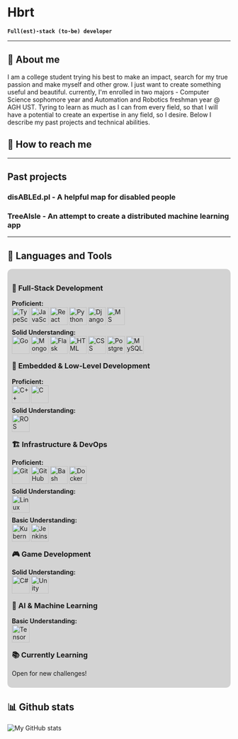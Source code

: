 # Hbrt

**`Full(est)-stack (to-be) developer`**

---

## 👤 About me

I am a college student trying his best to make an impact, search for my true passion and make myself and other grow. I just want to create something useful and beautiful. currently, I'm enrolled in two majors - Computer Science sophomore year and Automation and Robotics freshman year @ AGH UST. Tyring to learn as much as I can from every field, so that I will have a potential to create an expertise in any field, so I desire. Below I describe my past projects and technical abilities.

## 📧 How to reach me

--- 

## Past projects

### disABLEd.pl - A helpful map for disabled people

### TreeAIsle - An attempt to create a distributed machine learning app

<!-- ### OpenAGH 

### Participation in Duckietown project
-->
---
## 🧰 Languages and Tools
<div style="background-color: #D3D3D3; padding: 10px; border-radius: 10px;">

### 📌 Full-Stack Development

**Proficient:**<br>
<img src="https://cdn.jsdelivr.net/gh/devicons/devicon/icons/typescript/typescript-plain.svg" width="40px" alt="TypeScript" align="left"/>
<img src="https://cdn.jsdelivr.net/gh/devicons/devicon/icons/javascript/javascript-plain.svg" width="40px" alt="JavaScript" align="left"/>
<img src="https://cdn.jsdelivr.net/gh/devicons/devicon/icons/react/react-original.svg" width="40px" alt="React" align="left"/>
<img src="https://cdn.jsdelivr.net/gh/devicons/devicon/icons/python/python-plain.svg" width="40px" alt="Python" align="left"/>
<img src="https://cdn.jsdelivr.net/gh/devicons/devicon/icons/django/django-plain.svg" width="40px" alt="Django" align="left"/>
<img src="https://cdn.jsdelivr.net/gh/devicons/devicon/icons/microsoftsqlserver/microsoftsqlserver-plain.svg" width="40px" alt="MS SQL Server" align="left"/><br><br>

**Solid Understanding:**<br>
<img src="https://cdn.jsdelivr.net/gh/devicons/devicon/icons/go/go-original-wordmark.svg" width="40px" alt="Go" align="left"/>
<img src="https://cdn.jsdelivr.net/gh/devicons/devicon/icons/mongodb/mongodb-original-wordmark.svg" width="40px" alt="MongoDB" align="left"/>
<img src="https://cdn.jsdelivr.net/gh/devicons/devicon/icons/flask/flask-original.svg" width="40px" alt="Flask" align="left"/>
<img src="https://cdn.jsdelivr.net/gh/devicons/devicon/icons/html5/html5-plain.svg" width="40px" alt="HTML" align="left"/>
<img src="https://cdn.jsdelivr.net/gh/devicons/devicon/icons/css3/css3-plain.svg" width="40px" alt="CSS" align="left"/>
<img src="https://cdn.jsdelivr.net/gh/devicons/devicon/icons/postgresql/postgresql-original.svg" width="40px" alt="PostgreSQL" align="left"/>
<img src="https://cdn.jsdelivr.net/gh/devicons/devicon/icons/mysql/mysql-original.svg" width="40px" alt="MySQL" align="left"/><br><br>

### 🔧 Embedded & Low-Level Development

**Proficient:**<br>
<img src="https://cdn.jsdelivr.net/gh/devicons/devicon/icons/cplusplus/cplusplus-original.svg" width="40px" alt="C++" align="left"/>
<img src="https://cdn.jsdelivr.net/gh/devicons/devicon/icons/c/c-original.svg" width="40px" alt="C" align="left"/><br><br>

**Solid Understanding:**<br>
<img src="https://cdn.jsdelivr.net/gh/devicons/devicon/icons/ros/ros-original.svg" width="40px" alt="ROS" align="left"/><br><br>

### 🏗️ Infrastructure & DevOps

**Proficient:**<br>
<img src="https://cdn.jsdelivr.net/gh/devicons/devicon/icons/git/git-original.svg" width="40px" alt="Git" align="left"/>
<img src="https://cdn.jsdelivr.net/gh/devicons/devicon/icons/github/github-original.svg" width="40px" alt="GitHub" align="left"/>
<img src="https://cdn.jsdelivr.net/gh/devicons/devicon/icons/bash/bash-original.svg" width="40px" alt="Bash" align="left"/>
<img src="https://cdn.jsdelivr.net/gh/devicons/devicon/icons/docker/docker-original.svg" width="40px" alt="Docker" align="left"/><br><br>

**Solid Understanding:**<br>
<img src="https://cdn.jsdelivr.net/gh/devicons/devicon/icons/linux/linux-original.svg" width="40px" alt="Linux" align="left"/><br><br>

**Basic Understanding:**<br>
<img src="https://cdn.jsdelivr.net/gh/devicons/devicon/icons/kubernetes/kubernetes-original.svg" width="40px" alt="Kubernetes" align="left"/>
<img src="https://cdn.jsdelivr.net/gh/devicons/devicon/icons/jenkins/jenkins-original.svg" width="40px" alt="Jenkins" align="left"/><br><br>

### 🎮 Game Development

**Solid Understanding:**<br>
<img src="https://cdn.jsdelivr.net/gh/devicons/devicon/icons/csharp/csharp-original.svg" width="40px" alt="C#" align="left"/>
<img src="https://cdn.jsdelivr.net/gh/devicons/devicon/icons/unity/unity-original.svg" width="40px" alt="Unity" align="left"/><br><br>

### 🧠 AI & Machine Learning

**Basic Understanding:**<br>
<img src="https://cdn.jsdelivr.net/gh/devicons/devicon/icons/tensorflow/tensorflow-original.svg" width="40px" alt="TensorFlow" align="left"/><br><br>

### 📚 Currently Learning

Open for new challenges!

</div>


## 📊 Github stats
![My GitHub stats](https://github-readme-stats.vercel.app/api?username=Hbrtjm&show_icons=true&theme=gruvbox)
<!--
## ❓ FAQ

##  Other details 

### Currently reading
-->
